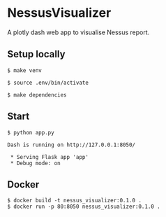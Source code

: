 # NessusVisualizer
A plotly dash web app to visualise Nessus report.

## Setup locally

```
$ make venv

$ source .env/bin/activate

$ make dependencies
```

## Start

```
$ python app.py

Dash is running on http://127.0.0.1:8050/

 * Serving Flask app 'app'
 * Debug mode: on
```

## Docker

```
$ docker build -t nessus_visualizer:0.1.0 .
$ docker run -p 80:8050 nessus_visualizer:0.1.0 .
```